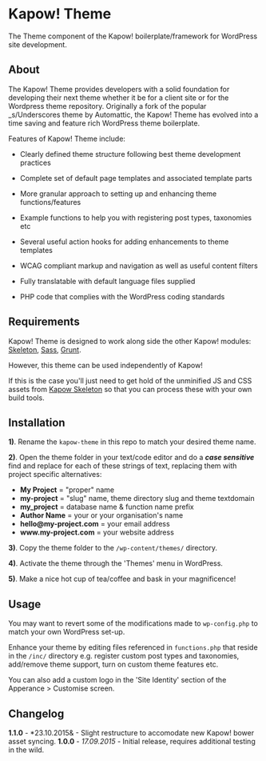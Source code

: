 # Kapow! Theme

The Theme component of the Kapow! boilerplate/framework for WordPress site development.

## About

The Kapow! Theme provides developers with a solid foundation for developing their next theme whether it be for a client site or for the Wordpress theme repository. Originally a fork of the popular _s/Underscores theme by Automattic, the Kapow! Theme has evolved into a time saving and feature rich WordPress theme boilerplate.

Features of Kapow! Theme include:

- Clearly defined theme structure following best theme development practices

- Complete set of default page templates and associated template parts

- More granular approach to setting up and enhancing theme functions/features

- Example functions to help you with registering post types, taxonomies etc

- Several useful action hooks for adding enhancements to theme templates

- WCAG compliant markup and navigation as well as useful content filters

- Fully translatable with default language files supplied

- PHP code that complies with the WordPress coding standards

## Requirements

Kapow! Theme is designed to work along side the other Kapow! modules: [Skeleton](https://github.com/mkdo/kapow-skeleton), [Sass](https://github.com/mkdo/kapow-sass), [Grunt](https://github.com/mkdo/kapow-grunt).

However, this theme can be used independently of Kapow!

If this is the case you'll just need to get hold of the unminified JS and CSS assets from [Kapow Skeleton](https://github.com/mkdo/kapow-skeleton) so that you can process these with your own build tools. 

## Installation

**1)**. Rename the `kapow-theme` in this repo to match your desired theme name.

**2)**. Open the theme folder in your text/code editor and do a ***case sensitive*** find and replace for each of these strings of text, replacing them with project specific alternatives:

- **My Project** = "proper" name 
- **my-project** = "slug" name, theme directory slug and theme textdomain
- **my_project** = database name & function name prefix
- **Author Name** = your or your organisation's name
- **hello@<span></span>my-project.com** = your email address
- **www.<span></span>my-project.com** = your website address

**3)**. Copy the theme folder to the `/wp-content/themes/` directory.

**4)**. Activate the theme through the 'Themes' menu in WordPress.

**5)**. Make a nice hot cup of tea/coffee and bask in your magnificence!

## Usage

You may  want to revert some of the modifications made to `wp-config.php` to match your own WordPress set-up.

Enhance your theme by editing files referenced in `functions.php` that reside in the `/inc/` directory e.g. register custom post types and taxonomies, add/remove theme support, turn on custom theme features etc.

You can also add a custom logo in the 'Site Identity' section of the Apperance > Customise screen.

## Changelog

**1.1.0** - *23.10.2015& - Slight restructure to accomodate new Kapow! bower asset syncing.
**1.0.0** - *17.09.2015* - Initial release, requires additional testing in the wild.
